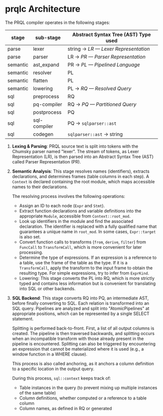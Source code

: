 # prqlc Architecture

The PRQL compiler operates in the following stages:

| stage    | sub-stage    | Abstract Syntax Tree (AST) Type used  |
| -------- | ------------ | ------------------------------------- |
| parse    | lexer        | string -> _LR — Lexer Representation_ |
| parse    | parser       | LR -> _PR — Parser Representation_    |
| semantic | ast_expand   | PR -> _PL — Pipelined Language_       |
| semantic | resolver     | PL                                    |
| semantic | flatten       | PL                                    |
| semantic | lowering     | PL -> _RQ — Resolved Query_           |
| sql      | preprocess   | RQ                                    |
| sql      | pq-compiler  | RQ -> _PQ — Partitioned Query_        |
| sql      | postprocess  | PQ                                    |
| sql      | sql-compiler | PQ -> `sqlparser::ast`                |
| sql      | codegen      | `sqlparser::ast` -> string            |

1. **Lexing & Parsing**: PRQL source text is split into tokens with the Chumsky
   parser named "lexer". The stream of tokens, as Lexer Representation (LR), is
   then parsed into an Abstract Syntax Tree (AST) called Parser Representation
   (PR).

2. **Semantic Analysis**: This stage resolves names (identifiers), extracts
   declarations, and determines frames (table columns in each step). A `Context`
   is declared containing the root module, which maps accessible names to their
   declarations.

   The resolving process involves the following operations:

   - Assign an ID to each node (`Expr` and `Stmt`).
   - Extract function declarations and variable definitions into the appropriate
     `Module`, accessible from `Context::root_mod`.
   - Look up identifiers in the module and find the associated declaration. The
     identifier is replaced with a fully qualified name that guarantees a unique
     name in `root_mod`. In some cases, `Expr::target` is also set.
   - Convert function calls to transforms (`from`, `derive`, `filter`) from
     `FuncCall` to `TransformCall`, which is more convenient for later
     processing.
   - Determine the type of expressions. If an expression is a reference to a
     table, use the frame of the table as the type. If it is a `TransformCall`,
     apply the transform to the input frame to obtain the resulting type. For
     simple expressions, try to infer from `ExprKind`.
   - Lowering: This stage converts the PL into RQ, which is more strictly typed
     and contains less information but is convenient for translating into SQL or
     other backends.

3. **SQL Backend**: This stage converts RQ into PQ, an intermediate AST, before
   finally converting to SQL. Each relation is transformed into an SQL query.
   Pipelines are analyzed and split into "AtomicPipelines" at appropriate
   positions, which can be represented by a single SELECT statement.

   Splitting is performed back-to-front. First, a list of all output columns is
   created. The pipeline is then traversed backwards, and splitting occurs when
   an incompatible transform with those already present in the pipeline is
   encountered. Splitting can also be triggered by encountering an expression
   that cannot be materialized where it is used (e.g., a window function in a
   WHERE clause).

   This process is also called anchoring, as it anchors a column definition to a
   specific location in the output query.

   During this process, `sql::context` keeps track of:

   - Table instances in the query (to prevent mixing up multiple instances of
     the same table)
   - Column definitions, whether computed or a reference to a table column
   - Column names, as defined in RQ or generated

